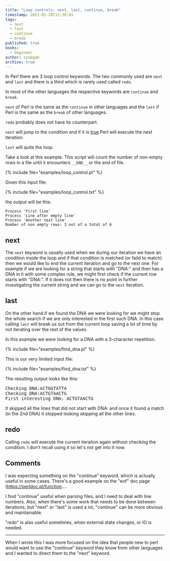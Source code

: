```yaml
---
title: "Loop controls: next, last, continue, break"
timestamp: 2021-01-20T12:30:01
tags:
  - next
  - last
  - continue
  - break
published: true
books:
  - beginner
author: szabgab
archive: true
---
```



In Perl there are 3 loop control keywords. The two commonly used are `next` and `last` and there is a third which is rarely used called `redo`.

In most of the other languages the respective keywords are `continue` and `break`.

`next` of Perl is the same as the `continue` in other languages and the `last` if Perl is the same as the `break` of other languages.

`redo` probably does not have its counterpart.


`next` will jump to the condition and if it is [true](/boolean-values-in-perl) Perl will execute the next iteration.

`last` will quite the loop.

Take a look at this example. This script will count the number of non-empty rows in a file until it encounters `__END__` or the end of file.

{% include file="examples/loop_control.pl" %}

Given this input file:

{% include file="examples/loop_control.txt" %}

the output will be this:

```
Process 'First line'
Process 'Line after empty line'
Process 'Another text line'
Number of non empty rows: 3 out of a total of 6
```

## next

The `next` keyword is usually used when we during our iteration we have an condition inside the loop and if that condition is matched (or faild to match) then we would like to end the current iteration and go to the next one. For example if we are looking for a string that starts with "DNA:" and then has a DNA in it with some complex rule, we might first check if the current row starts with "DNA:". If it does not then there is no point in further investigating the current string and we  can go to the `next` iteration.

## last

On the other hand if we found the DNA we were looking for we might stop the whole search if we are only interested in the first such DNA. In this case calling `last` will break us out from the current loop saving a lot of time by not iterating over the rest of the values.

In this example we were looking for a DNA with a 3-character repetition.

{% include file="examples/find_dna.pl" %}

This is our very limited input file:

{% include file="examples/find_dna.txt" %}

The resulting output looks like this:

<pre>
Checking DNA:ACTGGTATTA
Checking DNA:ACTGTAACTG
First interesting DNA: ACTGTAACTG
</pre>

It skipped all the lines that did not start with DNA: and once it found a match (in the 2nd DNA) it stopped looking skipping all the other lines.

## redo

Calling `redo` will execute the current iteration again without checking the condition. I don't recall using it
so let's not get into it now.

## Comments

I was expecting something on the "continue" keyword, which is actually useful in some cases. There's a good example on the "eof" doc page (https://perldoc.pl/function....

I find "continue" useful when parsing files, and I need to deal with line numbers. Also, when there's some work that needs to be done between iterations, but "next" or "last" is used a lot, "continue" can be more obvious and maintainable.

"redo" is also useful sometimes, when external state changes, or IO is needed.

---
When I wrote this I was more focused on the idea that people new to perl would want to use the "continue" keyword they know from other languages and I wanted to direct them to the "next" keyword.
